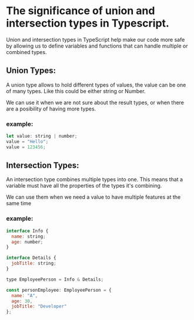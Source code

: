 
# The significance of union and intersection types in Typescript.

Union and intersection types in TypeScript help make our code more safe by allowing us to define variables and functions that can handle multiple or combined types.

## Union Types:
A union type allows to hold different types of values, the value can be one of many types. Like this could be either string or Number.

We can use it when we are not sure about the result types, or when there are a posibility of having more types.

### example:
```javascript
let value: string | number;
value = "Hello"; 
value = 123456;      

```

## Intersection Types:
An intersection type combines multiple types into one. This means that a variable must have all the properties of the types it's combining.

We can use them when we need a value to have multiple features at the same time

### example:
```javascript
interface Info {
  name: string;
  age: number;
}

interface Details {
  jobTitle: string;
}

type EmployeePerson = Info & Details;

const personEmployee: EmployeePerson = {
  name: "A",
  age: 30,
  jobTitle: "Developer"
};  

```


